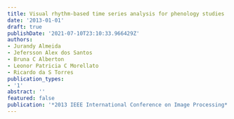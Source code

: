 ```yaml
---
title: Visual rhythm-based time series analysis for phenology studies
date: '2013-01-01'
draft: true
publishDate: '2021-07-10T23:10:33.966429Z'
authors:
- Jurandy Almeida
- Jefersson Alex dos Santos
- Bruna C Alberton
- Leonor Patricia C Morellato
- Ricardo da S Torres
publication_types:
- '1'
abstract: ''
featured: false
publication: '*2013 IEEE International Conference on Image Processing*'
---
```



